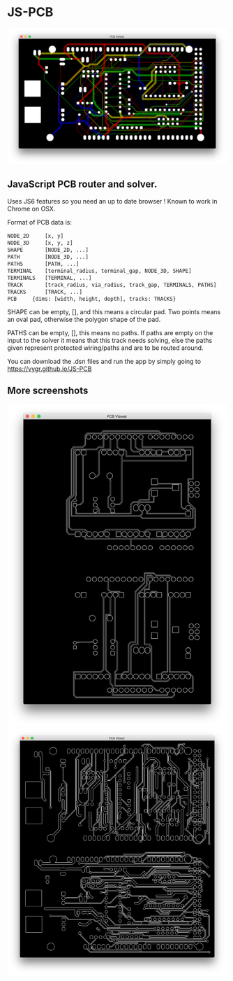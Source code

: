 # JS-PCB

![](./test3.png)

## JavaScript PCB router and solver.

Uses JS6 features so you need an up to date browser ! Known to work in Chrome
on OSX.

Format of PCB data is:

```
NODE_2D		[x, y]
NODE_3D		[x, y, z]
SHAPE		[NODE_2D, ...]
PATH		[NODE_3D, ...]
PATHS		[PATH, ...]
TERMINAL	[terminal_radius, terminal_gap, NODE_3D, SHAPE]
TERMINALS	[TERMINAL, ...]
TRACK		[track_radius, via_radius, track_gap, TERMINALS, PATHS]
TRACKS		[TRACK, ...]
PCB		{dims: [width, height, depth], tracks: TRACKS}
```

SHAPE can be empty, [], and this means a circular pad. Two points means an oval
pad, otherwise the polygon shape of the pad.

PATHS can be empty, [], this means no paths. If paths are empty on the input to
the solver it means that this track needs solving, else the paths given
represent protected wiring/paths and are to be routed around.

You can download the .dsn files and run the app by simply going to https://vygr.github.io/JS-PCB

## More screenshots
![](./test5.png)
![](./test1.png)
